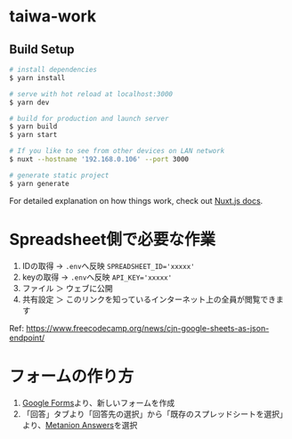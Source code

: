 # taiwa-work

## Build Setup

```bash
# install dependencies
$ yarn install

# serve with hot reload at localhost:3000
$ yarn dev

# build for production and launch server
$ yarn build
$ yarn start

# If you like to see from other devices on LAN network
$ nuxt --hostname '192.168.0.106' --port 3000

# generate static project
$ yarn generate
```

For detailed explanation on how things work, check out [Nuxt.js docs](https://nuxtjs.org).


# Spreadsheet側で必要な作業

1. IDの取得 → `.env`へ反映 `SPREADSHEET_ID='xxxxx'`
2. keyの取得 → `.env`へ反映 `API_KEY='xxxxx'`
3. ファイル ＞ ウェブに公開
4. 共有設定 ＞ このリンクを知っているインターネット上の全員が閲覧できます

Ref: https://www.freecodecamp.org/news/cjn-google-sheets-as-json-endpoint/


# フォームの作り方

1. [Google Forms](https://docs.google.com/forms/)より、新しいフォームを作成
2. 「回答」タブより「回答先の選択」から「既存のスプレッドシートを選択」より、[Metanion Answers](https://docs.google.com/spreadsheets/d/1lu3DbgrhnZYCKT7KuwaZB0Y9VnMH-Vwxf-y2BstPLOM/edit#gid=1979632471)を選択
